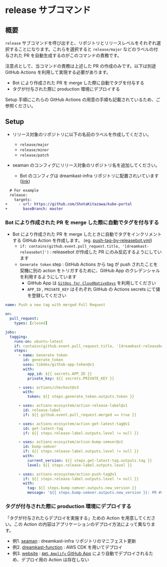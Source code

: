 # release サブコマンド

## 概要

`release` サブコマンドを呼び出すと、リポジトリとリリースレベルをそれぞれ選択することになります。これらを選択すると `release/major` などのラベルの付与された PR を自動生成するのがこのコマンドの責務です。

注意点として、当コマンドの責務は上述した PR の作成のみです。以下は別途 GitHub Actions を利用して実現する必要があります。

* Bot により作成された PR を merge した際に自動でタグを付与する
* タグが付与された際に production 環境にデプロイする

Setup 手順にこれらの GitHub Actions の用意の手順も記載されているため、ご参照ください。

## Setup

* リリース対象のリポジトリに以下の名前のラベルを作成してください。
    * `release/major`
    * `release/minor`
    * `release/patch`


* seaman のコンフィグにリリース対象のリポジトリ名を追加してください。
    * Bot のコンフィグは dreamkast-infra リポジトリに配置されいています ([link](https://github.com/cloudnativedaysjp/dreamkast-infra/blob/main/manifests/app/seaman/configmap.yaml))

```diff
  # For example
  release:
    targets:
+     - url: https://github.com/ShotaKitazawa/kube-portal
+       baseBranch: master
```

### Bot により作成された PR を merge した際に自動でタグを付与する

* Bot により作成された PR を merge したときに自動でタグをインクリメントする GitHub Action を作成します。 (eg. [push-tag-by-releasebot.yml](https://github.com/cloudnativedaysjp/seaman/blob/main/.github/workflows/push-tag-by-releasebot.yml))
    * `if: contains(github.event.pull_request.title, '[dreamkast-releasebot]')` : releasebot が作成した PR にのみ反応するようにしています
    * `Generate token` step : GitHub Actions から tag が push されたことを契機に別の action をトリガするために、GitHub App のクレデンシャルを利用するようにしています
        * GitHub App は [`GitOps for CloudNativeDays`](https://github.com/organizations/cloudnativedaysjp/settings/installations/29106044) を利用してください
        * `APP_ID` , `PRIVATE_KEY` はそれぞれ GitHub の Actions secrets にて値を登録してください


```yaml
name: Push a new tag with merged Pull Request

on:
  pull_request:
    types: [closed]

jobs:
  tagging:
    runs-on: ubuntu-latest
    if: contains(github.event.pull_request.title, '[dreamkast-releasebot]')
    steps:
      - name: Generate token
        id: generate_token
        uses: tibdex/github-app-token@v1
        with:
          app_id: ${{ secrets.APP_ID }}
          private_key: ${{ secrets.PRIVATE_KEY }}

      - uses: actions/checkout@v3
        with:
          token: ${{ steps.generate_token.outputs.token }}

      - uses: actions-ecosystem/action-release-label@v1
        id: release-label
        if: ${{ github.event.pull_request.merged == true }}

      - uses: actions-ecosystem/action-get-latest-tag@v1
        id: get-latest-tag
        if: ${{ steps.release-label.outputs.level != null }}

      - uses: actions-ecosystem/action-bump-semver@v1
        id: bump-semver
        if: ${{ steps.release-label.outputs.level != null }}
        with:
          current_version: ${{ steps.get-latest-tag.outputs.tag }}
          level: ${{ steps.release-label.outputs.level }}

      - uses: actions-ecosystem/action-push-tag@v1
        if: ${{ steps.release-label.outputs.level != null }}
        with:
          tag: ${{ steps.bump-semver.outputs.new_version }}
          message: '${{ steps.bump-semver.outputs.new_version }}: PR #${{ github.event.pull_request.number }} ${{ github.event.pull_request.title }}'
```

### タグが付与された際に production 環境にデプロイする

「タグが付与されたらデプロイを実施する」ための Action を用意してください。この Action の内容はアプリケーションのデプロイ方法によって異なります。

* 例1. [seaman](https://github.com/cloudnativedaysjp/seaman/blob/main/.github/workflows/gitops-prd.yml) : dreamkast-infra リポジトリのマニフェスト更新
* 例2. [dreamkast-function](https://github.com/cloudnativedaysjp/dreamkast-functions/blob/main/.github/workflows/deploy-prd.yml) : AWS CDK を用いてデプロイ
* 例3. [website](https://github.com/cloudnativedaysjp/website/tree/main/.github/workflows) : [`AWS Amplify` GitHub App](https://github.com/apps/aws-amplify-ap-northeast-1) により自動でデプロイされるため、デプロイ用の Action は存在しない
